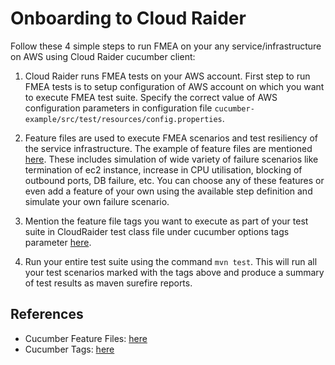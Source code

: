 # Onboarding to Cloud Raider

Follow these 4 simple steps to run FMEA on your any service/infrastructure on AWS using Cloud Raider cucumber client:

1. Cloud Raider runs FMEA tests on your AWS account. First step to run FMEA tests is to setup configuration of AWS account on which you want to execute FMEA test suite. Specify the correct value of AWS configuration parameters in configuration file `cucumber-example/src/test/resources/config.properties`.

2. Feature files are used to execute FMEA scenarios and test resiliency of the service infrastructure. The example of feature files are mentioned [here](https://github.com/intuit/CloudRaider/tree/master/cucumber-example/src/test/features). These includes simulation of wide variety of failure scenarios like termination of ec2 instance, increase in CPU utilisation, blocking of outbound ports, DB failure, etc. You can choose any of these features or even add a feature of your own using the available step definition and simulate your own failure scenario.

3. Mention the feature file tags you want to execute as part of your test suite in CloudRaider test class file under cucumber options tags parameter [here](https://github.com/intuit/CloudRaider/blob/master/cucumber-example/src/test/java/com/intuit/cloudraider/client/cucumber/ApplicationLoadBalancerCukeTest.java#L23).

4. Run your entire test suite using the command `mvn test`. This will run all your test scenarios marked with the tags above and produce a summary of test results as maven surefire reports.


## References

- Cucumber Feature Files: [here](https://cucumber.io/docs/gherkin/reference/)
- Cucumber Tags: [here](https://cucumber.io/docs/cucumber/api/#tags)